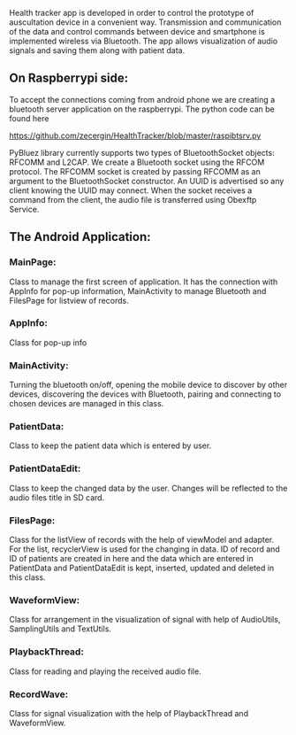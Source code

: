 Health tracker app is developed in order to control the prototype of auscultation device in a convenient way. Transmission and communication of the data and control
commands between device and smartphone is implemented wireless via Bluetooth. The app allows visualization of audio signals and saving them along with patient data. 

## On Raspberrypi side:
To accept the connections coming from android phone we are creating a bluetooth server application on the raspberrypi. The python code can be found here  

https://github.com/zecergin/HealthTracker/blob/master/raspibtsrv.py  

 PyBluez library currently supports two types of BluetoothSocket objects: RFCOMM and L2CAP. We create a Bluetooth socket using the RFCOM protocol.  The RFCOMM socket  is created by passing RFCOMM as an argument to the BluetoothSocket constructor. An UUID is advertised so any client knowing the UUID may connect. When the socket receives a command from the client, the audio file is transferred using Obexftp Service.  
 
## The Android Application:
 
### MainPage: 
Class to manage the first screen of application. It has the connection with AppInfo for pop-up information, MainActivity to manage Bluetooth and FilesPage for listview of records. 

### AppInfo: 
Class for pop-up info 

### MainActivity: 
Turning the bluetooth on/off, opening the mobile device to discover by other devices, discovering the devices with Bluetooth, pairing and connecting to chosen devices are managed in this class. 

### PatientData: 
Class to keep the patient data which is entered by user. 

### PatientDataEdit: 
Class to keep the changed data by the user. Changes will be reflected to the audio files title in SD card. 

### FilesPage: 
Class for the listView of records with the help of viewModel and adapter. For the list, recyclerView is used for the changing in data. 
ID of record and ID of patients are created in here and the data which are entered in PatientData and PatientDataEdit is kept, inserted, updated and deleted in this class. 

### WaveformView: 
Class for arrangement in the visualization of signal with help of AudioUtils, SamplingUtils and TextUtils.

### PlaybackThread: 
Class for reading and playing the received audio file. 

### RecordWave: 
Class for signal visualization with the help of PlaybackThread and WaveformView. 
 
